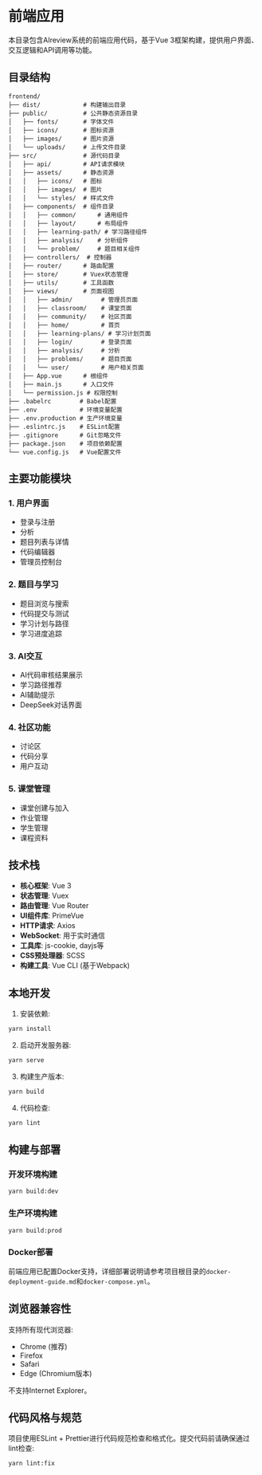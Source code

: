 # 前端应用

本目录包含AIreview系统的前端应用代码，基于Vue 3框架构建，提供用户界面、交互逻辑和API调用等功能。

## 目录结构

```
frontend/
├── dist/            # 构建输出目录
├── public/          # 公共静态资源目录
│   ├── fonts/       # 字体文件
│   ├── icons/       # 图标资源
│   ├── images/      # 图片资源
│   └── uploads/     # 上传文件目录
├── src/             # 源代码目录
│   ├── api/         # API请求模块
│   ├── assets/      # 静态资源
│   │   ├── icons/   # 图标
│   │   ├── images/  # 图片
│   │   └── styles/  # 样式文件
│   ├── components/  # 组件目录
│   │   ├── common/      # 通用组件
│   │   ├── layout/      # 布局组件
│   │   ├── learning-path/ # 学习路径组件
│   │   ├── analysis/    # 分析组件
│   │   └── problem/     # 题目相关组件
│   ├── controllers/  # 控制器
│   ├── router/      # 路由配置
│   ├── store/       # Vuex状态管理
│   ├── utils/       # 工具函数
│   ├── views/       # 页面视图
│   │   ├── admin/        # 管理员页面
│   │   ├── classroom/    # 课堂页面
│   │   ├── community/    # 社区页面
│   │   ├── home/         # 首页
│   │   ├── learning-plans/ # 学习计划页面
│   │   ├── login/        # 登录页面
│   │   ├── analysis/     # 分析
│   │   ├── problems/     # 题目页面
│   │   └── user/         # 用户相关页面
│   ├── App.vue      # 根组件
│   ├── main.js      # 入口文件
│   └── permission.js # 权限控制
├── .babelrc        # Babel配置
├── .env            # 环境变量配置
├── .env.production # 生产环境变量
├── .eslintrc.js    # ESLint配置
├── .gitignore      # Git忽略文件
├── package.json    # 项目依赖配置
└── vue.config.js   # Vue配置文件
```

## 主要功能模块

### 1. 用户界面
- 登录与注册
- 分析
- 题目列表与详情
- 代码编辑器
- 管理员控制台

### 2. 题目与学习
- 题目浏览与搜索
- 代码提交与测试
- 学习计划与路径
- 学习进度追踪

### 3. AI交互
- AI代码审核结果展示
- 学习路径推荐
- AI辅助提示
- DeepSeek对话界面

### 4. 社区功能
- 讨论区
- 代码分享
- 用户互动

### 5. 课堂管理
- 课堂创建与加入
- 作业管理
- 学生管理
- 课程资料

## 技术栈

- **核心框架**: Vue 3
- **状态管理**: Vuex
- **路由管理**: Vue Router
- **UI组件库**: PrimeVue
- **HTTP请求**: Axios
- **WebSocket**: 用于实时通信
- **工具库**: js-cookie, dayjs等
- **CSS预处理器**: SCSS
- **构建工具**: Vue CLI (基于Webpack)

## 本地开发

1. 安装依赖:
```bash
yarn install
```

2. 启动开发服务器:
```bash
yarn serve
```

3. 构建生产版本:
```bash
yarn build
```

4. 代码检查:
```bash
yarn lint
```

## 构建与部署

### 开发环境构建
```bash
yarn build:dev
```

### 生产环境构建
```bash
yarn build:prod
```

### Docker部署
前端应用已配置Docker支持，详细部署说明请参考项目根目录的`docker-deployment-guide.md`和`docker-compose.yml`。

## 浏览器兼容性

支持所有现代浏览器:
- Chrome (推荐)
- Firefox
- Safari
- Edge (Chromium版本)

不支持Internet Explorer。

## 代码风格与规范

项目使用ESLint + Prettier进行代码规范检查和格式化。提交代码前请确保通过lint检查:

```bash
yarn lint:fix
```

